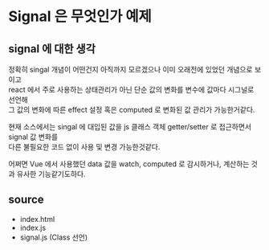 # Signal 은 무엇인가 예제

## signal 에 대한 생각
정확히 singal 개념이 어떤건지 아직까지 모르겠으나 이미 오래전에 있었던 개념으로 보이고  
react 에서 주로 사용하는 상태관리가 아닌 단순 값의 변화를 변수에 값마다 시그널로 선언해  
그 값의 변화에 따른 effect 설정 혹은 computed 로 변화된 값 관리가 가능한거같다.  

현재 소스에서는 singal 에 대입된 값을 js 클래스 객체 getter/setter 로 접근하면서 signal 값 변화를  
다른 불필요한 코드 없이 사용 및 변경 가능한것같다.  

어쩌면 Vue 에서 사용했던 data 값을 watch, computed 로 감시하거나, 계산하는 것과 유사한 기능같기도하다.

## source
- index.html
- index.js
- signal.js (Class 선언)
